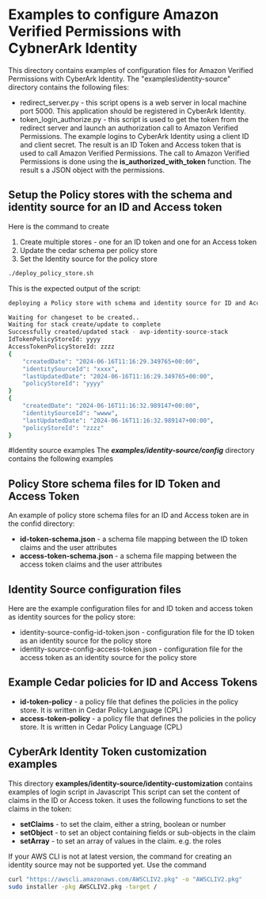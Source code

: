 # Examples to configure Amazon Verified Permissions with CybnerArk Identity
This directory contains examples of configuration files for Amazon Verified Permissions with CyberArk Identity.
The "examples\identity-source" directory contains the following files:
* redirect_server.py - this script opens is a web server in local machine port 5000.
This application should be registered in CyberArk Identity. 
* token_login_authorize.py - this script is used to get the token from the redirect server and launch an authorization call to 
Amazon Verified Permissions. The example logins to CyberArk Identity using a client ID and client secret.
The result is an ID Token and Access token that is used to call Amazon Verified Permissions.
The call to Amazon Verified Permissions is done using the **is_authorized_with_token** function. 
The result s a JSON object with the permissions.


## Setup the Policy stores with the schema and identity source for an ID and Access token
Here is the command to create 
1. Create multiple stores - one for an ID token and one for an Access token
2. Update the cedar schema per policy store
3. Set the Identity source for the policy store

``` bash
./deploy_policy_store.sh 
```
This is the expected output of the script:
``` bash
deploying a Policy store with schema and identity source for ID and Access Token

Waiting for changeset to be created..
Waiting for stack create/update to complete
Successfully created/updated stack - avp-identity-source-stack
IdTokenPolicyStoreId: yyyy
AccessTokenPolicyStoreId: zzzz
{
    "createdDate": "2024-06-16T11:16:29.349765+00:00",
    "identitySourceId": "xxxx",
    "lastUpdatedDate": "2024-06-16T11:16:29.349765+00:00",
    "policyStoreId": "yyyy"
}
{
    "createdDate": "2024-06-16T11:16:32.989147+00:00",
    "identitySourceId": "wwww",
    "lastUpdatedDate": "2024-06-16T11:16:32.989147+00:00",
    "policyStoreId": "zzzz"
}
```

#Identity source examples
The ***examples/identity-source/config*** directory contains the following examples

## Policy Store schema files for ID Token and Access Token
An example of policy store schema files for an ID and Access token are in the confid directory: 
* **id-token-schema.json** - a schema file mapping between the ID token claims and the user attributes
* **access-token-schema.json** - a schema file mapping between the access token claims and the user attributes


## Identity Source configuration files
Here are the example configuration files for and ID token and access token as identity sources for the policy store: 
* identity-source-config-id-token.json - configuration file for the ID token as an identity source for the policy store
* identity-source-config-access-token.json - configuration file for the access token as an identity source for the policy store

## Example Cedar policies for ID and Access Tokens
* **id-token-policy** - a policy file that defines the policies in the policy store. It is written in Cedar Policy Language (CPL)
* **access-token-policy** - a policy file that defines the policies in the policy store. It is written in Cedar Policy Language (CPL)


## CyberArk Identity Token customization examples

This directory **examples/identity-source/identity-customization** contains examples of login script in Javascript
This script can set the content of claims in the ID or Access token.
it uses the following functions to set the claims in the token:
* **setClaims** - to set the claim, either a string, boolean or number 
* **setObject** - to set an object containing fields or sub-objects in the claim
* **setArray** - to set an array of values in the claim. e.g. the roles


If your AWS CLI is not at latest version, the command for creating an identity source may not be supported yet. Use the command 

```bash
curl "https://awscli.amazonaws.com/AWSCLIV2.pkg" -o "AWSCLIV2.pkg"
sudo installer -pkg AWSCLIV2.pkg -target /
```
